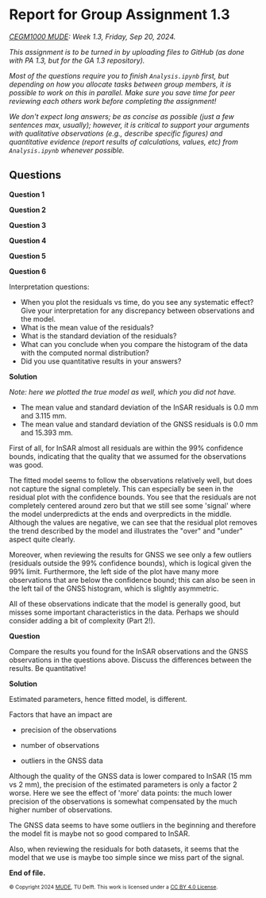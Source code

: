 # Report for Group Assignment 1.3

*[CEGM1000 MUDE](http://mude.citg.tudelft.nl/): Week 1.3, Friday, Sep 20, 2024.*

_This assignment is to be turned in by uploading files to GitHub (as done with PA 1.3, but for the GA 1.3 repository)._

_Most of the questions require you to finish `Analysis.ipynb` first, but depending on how you allocate tasks between group members, it is possible to work on this in parallel. Make sure you save time for peer reviewing each others work before completing the assignment!_

_We don't expect long answers; be as concise as possible (just a few sentences max, usually); however, it is critical to support your arguments with qualitative observations (e.g., describe specific figures) and quantitative evidence (report results of calculations, values, etc) from `Analysis.ipynb` whenever possible._

## Questions

**Question 1**



**Question 2**


**Question 3**



**Question 4**


**Question 5**



**Question 6**

Interpretation questions:

- When you plot the residuals vs time, do you see any systematic effect? Give your interpretation for any discrepancy between observations and the model.
- What is the mean value of the residuals?
- What is the standard deviation of the residuals?
- What can you conclude when you compare the histogram of the data with the computed normal distribution? 
- Did you use quantitative results in your answers?

**Solution**
    
_Note: here we plotted the true model as well, which you did not have._
    
- The mean value and standard deviation of the InSAR residuals is 0.0 mm and 3.115 mm. 
- The mean value and standard deviation of the GNSS residuals is 0.0 mm and 15.393 mm.
    
First of all, for InSAR almost all residuals are within the 99% confidence bounds, indicating that the quality that we assumed for the observations was good. 
    
The fitted model seems to follow the observations relatively well, but does not capture the signal completely. This can especially be seen in the residual plot with the confidence bounds. You see that the residuals are not completely centered around zero but that we still see some 'signal' where the model underpredicts at the ends and overpredicts in the middle. Although the values are negative, we can see that the residual plot removes the trend described by the model and illustrates the "over" and "under" aspect quite clearly. 
    
Moreover, when reviewing the results for GNSS we see only a few outliers (residuals outside the 99% confidence bounds), which is logical given the 99% limit. Furthermore, the left side of the plot have many more observations that are below the confidence bound; this can also be seen in the left tail of the GNSS histogram, which is slightly asymmetric.
    
All of these observations indicate that the model is generally good, but misses some important characteristics in the data. Perhaps we should consider adding a bit of complexity (Part 2!).


**Question**

Compare the results you found for the InSAR observations and the GNSS observations in the questions above. Discuss the differences between the results. Be quantitative!

**Solution**

Estimated parameters, hence fitted model, is different. 
    
Factors that have an impact are
    
- precision of the observations
    
- number of observations
    
- outliers in the GNSS data
    
    
Although the quality of the GNSS data is lower compared to InSAR (15 mm vs 2 mm), the precision of the estimated parameters is only a factor 2 worse. Here we see the effect of 'more' data points: the much lower precision of the observations is somewhat compensated by the much higher number of observations.

The GNSS data seems to have some outliers in the beginning and therefore the model fit is maybe not so good compared to InSAR. 

Also, when reviewing the residuals for both datasets, it seems that the model that we use is maybe too simple since we miss part of the signal. 
    

**End of file.**

<span style="font-size: 75%">
&copy; Copyright 2024 <a rel="MUDE" href="http://mude.citg.tudelft.nl/">MUDE</a>, TU Delft. This work is licensed under a <a rel="license" href="http://creativecommons.org/licenses/by/4.0/">CC BY 4.0 License</a>.